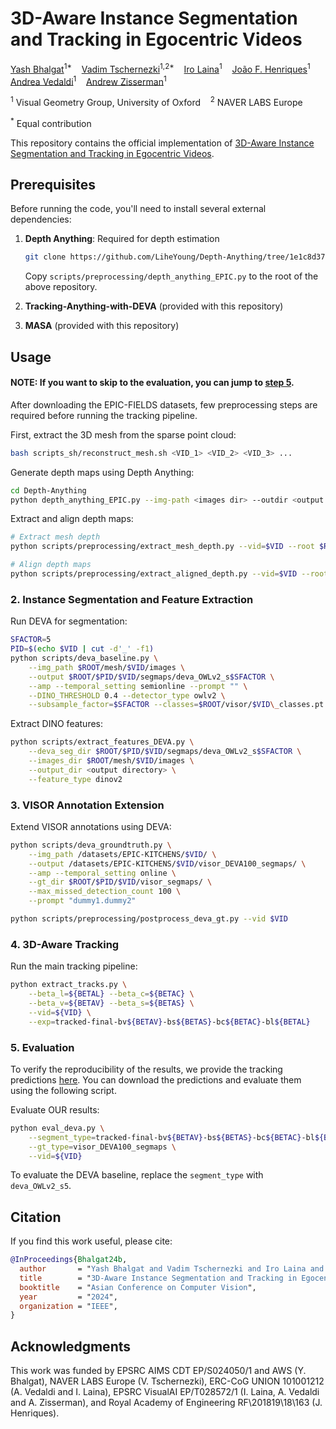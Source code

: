 # 3D-Aware Instance Segmentation and Tracking in Egocentric Videos

[Yash Bhalgat](https://yashbhalgat.github.io/)<sup>1*</sup> &nbsp;&nbsp; [Vadim Tschernezki](https://github.com/dichotomies)<sup>1,2*</sup> &nbsp;&nbsp; [Iro Laina](https://eng.ox.ac.uk/people/iro-laina/)<sup>1</sup> &nbsp;&nbsp; [João F. Henriques](https://www.robots.ox.ac.uk/~joao/)<sup>1</sup> &nbsp;&nbsp; [Andrea Vedaldi](https://www.robots.ox.ac.uk/~vedaldi/)<sup>1</sup> &nbsp;&nbsp; [Andrew Zisserman](https://www.robots.ox.ac.uk/~az)<sup>1</sup>

<sup>1</sup> Visual Geometry Group, University of Oxford &nbsp;&nbsp; <sup>2</sup> NAVER LABS Europe

<sup>*</sup> Equal contribution

This repository contains the official implementation of [3D-Aware Instance Segmentation and Tracking in Egocentric Videos](https://arxiv.org/abs/2408.09860).

## Prerequisites

Before running the code, you'll need to install several external dependencies:

1. **Depth Anything**: Required for depth estimation
   ```bash
   git clone https://github.com/LiheYoung/Depth-Anything/tree/1e1c8d373ae6383ef6490a5c2eb5ef29fd085993
   ```
   Copy `scripts/preprocessing/depth_anything_EPIC.py` to the root of the above repository.

2. **Tracking-Anything-with-DEVA** (provided with this repository)

3. **MASA** (provided with this repository)

## Usage
#### NOTE: If you want to skip to the evaluation, you can jump to [step 5](#5-evaluation).

After downloading the EPIC-FIELDS datasets, few preprocessing steps are required before running the tracking pipeline.

First, extract the 3D mesh from the sparse point cloud:
```bash 
bash scripts_sh/reconstruct_mesh.sh <VID_1> <VID_2> <VID_3> ...
```

Generate depth maps using Depth Anything:
```bash
cd Depth-Anything
python depth_anything_EPIC.py --img-path <images dir> --outdir <output dir>
```

Extract and align depth maps:
```bash
# Extract mesh depth
python scripts/preprocessing/extract_mesh_depth.py --vid=$VID --root $ROOT

# Align depth maps
python scripts/preprocessing/extract_aligned_depth.py --vid=$VID --root $ROOT
```

### 2. Instance Segmentation and Feature Extraction

Run DEVA for segmentation:
```bash
SFACTOR=5
PID=$(echo $VID | cut -d'_' -f1)
python scripts/deva_baseline.py \
    --img_path $ROOT/mesh/$VID/images \
    --output $ROOT/$PID/$VID/segmaps/deva_OWLv2_s$SFACTOR \
    --amp --temporal_setting semionline --prompt "" \
    --DINO_THRESHOLD 0.4 --detector_type owlv2 \
    --subsample_factor=$SFACTOR --classes=$ROOT/visor/$VID\_classes.pt
```

Extract DINO features:
```bash
python scripts/extract_features_DEVA.py \
    --deva_seg_dir $ROOT/$PID/$VID/segmaps/deva_OWLv2_s$SFACTOR \
    --images_dir $ROOT/mesh/$VID/images \
    --output_dir <output directory> \
    --feature_type dinov2
```

### 3. VISOR Annotation Extension

Extend VISOR annotations using DEVA:
```bash
python scripts/deva_groundtruth.py \
    --img_path /datasets/EPIC-KITCHENS/$VID/ \
    --output /datasets/EPIC-KITCHENS/$VID/visor_DEVA100_segmaps/ \
    --amp --temporal_setting online \
    --gt_dir $ROOT/$PID/$VID/visor_segmaps/ \
    --max_missed_detection_count 100 \
    --prompt "dummy1.dummy2"

python scripts/preprocessing/postprocess_deva_gt.py --vid $VID
```

### 4. 3D-Aware Tracking

Run the main tracking pipeline:
```bash
python extract_tracks.py \
    --beta_l=${BETAL} --beta_c=${BETAC} \
    --beta_v=${BETAV} --beta_s=${BETAS} \
    --vid=${VID} \
    --exp=tracked-final-bv${BETAV}-bs${BETAS}-bc${BETAC}-bl${BETAL}
```

### 5. Evaluation
To verify the reproducibility of the results, we provide the tracking predictions [here](link). You can download the predictions and evaluate them using the following script.

Evaluate OUR results:
```bash
python eval_deva.py \
    --segment_type=tracked-final-bv${BETAV}-bs${BETAS}-bc${BETAC}-bl${BETAL} \
    --gt_type=visor_DEVA100_segmaps \
    --vid=${VID}
```

To evaluate the DEVA baseline, replace the `segment_type` with `deva_OWLv2_s5`.


## Citation

If you find this work useful, please cite:
```bibtex
@InProceedings{Bhalgat24b,
  author       = "Yash Bhalgat and Vadim Tschernezki and Iro Laina and Joao F. Henriques and Andrea Vedaldi and Andrew Zisserman",
  title        = "3D-Aware Instance Segmentation and Tracking in Egocentric Videos",
  booktitle    = "Asian Conference on Computer Vision",
  year         = "2024",
  organization = "IEEE",
}
```

## Acknowledgments 

This work was funded by EPSRC AIMS CDT EP/S024050/1 and AWS (Y. Bhalgat), NAVER LABS Europe (V. Tschernezki), ERC-CoG UNION 101001212 (A. Vedaldi and I. Laina), EPSRC VisualAI EP/T028572/1 (I. Laina, A. Vedaldi and A. Zisserman), and Royal Academy of Engineering RF\201819\18\163 (J. Henriques).
